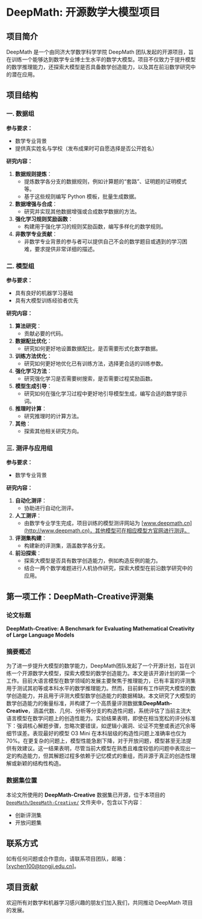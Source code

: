 # DeepMath: 开源数学大模型项目

## 项目简介
DeepMath 是一个由同济大学数学科学学院 DeepMath 团队发起的开源项目，旨在训练一个能够达到数学专业博士生水平的数学大模型。项目不仅致力于提升模型的数学推理能力，还探索大模型是否具备数学创造能力，以及其在前沿数学研究中的潜在应用。

## 项目结构

### 一. 数据组
**参与要求：**
- 数学专业背景
- 提供真实姓名与学校（发布成果时可自愿选择是否公开姓名）

**研究内容：**
1. **数据规则提炼**：
   - 提炼数学各分支的数据规则，例如计算题的“套路”、证明题的证明模式等。
   - 基于这些规则编写 Python 模板，批量生成数据。
2. **数据增强与合成**：
   - 研究并实现其他数据增强或合成数学数据的方法。
3. **强化学习规则奖励函数**：
   - 构建用于强化学习的规则奖励函数，编写多样化的数学规则。
4. **非数学专业贡献**：
   - 非数学专业背景的参与者可以提供自己不会的数学题目或遇到的学习困难，要求提供非常详细的描述。

### 二. 模型组
**参与要求：**
- 具有良好的机器学习基础
- 具有大模型训练经验者优先

**研究内容：**
1. **算法研究**：
   - 贡献必要的代码。
2. **数据配比优化**：
   - 研究如何更好地设置数据配比，是否需要形式化数学数据。
3. **训练方法优化**：
   - 研究如何更好地优化已有训练方法，选择更合适的训练参数。
4. **强化学习方法**：
   - 研究强化学习是否需要树搜索，是否需要过程奖励函数。
5. **模型生成引导**：
   - 研究如何在强化学习过程中更好地引导模型生成，编写合适的数学提示词。
6. **推理时计算**：
   - 研究推理时的计算方法。
7. **其他**：
   - 探索其他相关研究方向。

### 三. 测评与应用组
**参与要求：**
- 数学专业背景

**研究内容：**
1. **自动化测评**：
   - 协助进行自动化测评。
2. **人工测评**：
   - 由数学专业学生完成，项目训练的模型测评网站为 [www.deepmath.cn](http://www.deepmath.cn)，其他模型可在相应模型方官网进行测评。
3. **评测集构建**：
   - 构建新的评测集，涵盖数学各分支。
4. **前沿探索**：
   - 探索大模型是否具有数学创造能力，例如构造反例的能力。
   - 结合一两个数学难题进行人机协作研究，探索大模型在前沿数学研究中的应用。

## 第一项工作：DeepMath-Creative评测集

### 论文标题

**DeepMath-Creative: A Benchmark for Evaluating Mathematical Creativity of Large Language Models**

### 摘要概述

为了进一步提升大模型的数学能力，DeepMath团队发起了一个开源计划，旨在训练一个开源数学大模型，探索大模型的数学创造能力。本文是该开源计划的第一个工作。目前大语言模型在数学领域的发展主要聚焦于推理能力，已有丰富的评测集用于测试其初等或本科水平的数学推理能力。然而，目前鲜有工作研究大模型的数学创造能力，并且用于评测大模型数学创造能力的数据稀缺。本文研究了大模型的数学创造能力的衡量标准，并构建了一个高质量评测数据集**DeepMath-Creative**，涵盖代数、几何、分析等分支的构造性问题，系统评估了当前主流大语言模型在数学问题上的创造性能力。实验结果表明，即使在相当宽松的评分标准下：强调核心解题步骤，忽略次要错误，如逻辑小漏洞、论证不完整或表述冗余等细节误差。表现最好的模型 O3 Mini 在本科层级的构造性问题上准确率也仅为 70%。在更复杂的问题上，模型性能急剧下降，对于开放问题，模型甚至无法提供有效建议。这一结果表明，尽管当前大模型在熟悉且难度较低的问题中表现出一定的构造能力，但其解题过程多依赖于记忆模式的重组，而非源于真正的创造性理解或新颖的结构性构造。

### 数据集位置

本论文所使用的 **DeepMath-Creative** 数据集已开源，位于本项目的 [`DeepMath/DeepMath-Creative/`](./DeepMath/DeepMath-Creative/) 文件夹中，包含以下内容：

- 创新评测集
- 开放问题集

## 联系方式
如有任何问题或合作意向，请联系项目团队，邮箱：[xychen100@tongji.edu.cn]。

## 项目贡献
欢迎所有对数学和机器学习感兴趣的朋友们加入我们，共同推动 DeepMath 项目的发展。
